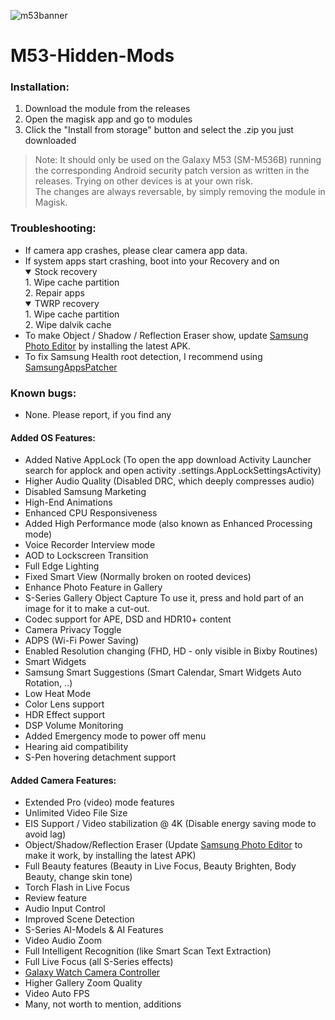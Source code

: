 ![m53banner](https://i.imgur.com/6s6Q0A8.png)
# M53-Hidden-Mods

### Installation:
1. Download the module from the releases
2. Open the magisk app and go to modules
3. Click the "Install from storage" button and select the .zip you just downloaded 

> Note: It should only be used on the Galaxy M53 (SM-M536B) running the corresponding Android security patch version as written in the releases. Trying on other devices is at your own risk.<br/>The changes are always reversable, by simply removing the module in Magisk.

### Troubleshooting:
- If camera app crashes, please clear camera app data.
- If system apps start crashing, boot into your Recovery and on
  <details open>
  <summary>Stock recovery</summary>
  1. Wipe cache partition</br>2. Repair apps
  </details>
  <details open>
  <summary>TWRP recovery</summary>
  1. Wipe cache partition</br>2. Wipe dalvik cache
  </details>
- To make Object / Shadow / Reflection Eraser show, update [Samsung Photo Editor](https://www.apkmirror.com/apk/samsung-electronics-co-ltd/samsung-photo-editor/) by installing the latest APK.
- To fix Samsung Health root detection, I recommend using [SamsungAppsPatcher](https://adil.hanney.org/SamsungAppsPatcher/)

### Known bugs:
- None. Please report, if you find any

#### Added OS Features:
- Added Native AppLock (To open the app download Activity Launcher search for applock and open activity .settings.AppLockSettingsActivity)
- Higher Audio Quality (Disabled DRC, which deeply compresses audio)
- Disabled Samsung Marketing
- High-End Animations
- Enhanced CPU Responsiveness
- Added High Performance mode (also known as Enhanced Processing mode)
- Voice Recorder Interview mode
- AOD to Lockscreen Transition
- Full Edge Lighting
- Fixed Smart View (Normally broken on rooted devices)
- Enhance Photo Feature in Gallery
- S-Series Gallery Object Capture
To use it, press and hold part of an image for it to make a cut-out.
- Codec support for APE, DSD and HDR10+ content
- Camera Privacy Toggle
- ADPS (Wi-Fi Power Saving)
- Enabled Resolution changing (FHD, HD - only visible in Bixby Routines)
- Smart Widgets
- Samsung Smart Suggestions (Smart Calendar, Smart Widgets Auto Rotation, ..)
- Low Heat Mode
- Color Lens support
- HDR Effect support
- DSP Volume Monitoring
- Added Emergency mode to power off menu
- Hearing aid compatibility
- S-Pen hovering detachment support

#### Added Camera Features:
- Extended Pro (video) mode features
- Unlimited Video File Size
- EIS Support / Video stabilization @ 4K (Disable energy saving mode to avoid lag)
- Object/Shadow/Reflection Eraser (Update [Samsung Photo Editor](https://www.apkmirror.com/apk/samsung-electronics-co-ltd/samsung-photo-editor/) to make it work, by installing the latest APK)
- Full Beauty features (Beauty in Live Focus, Beauty Brighten, Body Beauty, change skin tone)
- Torch Flash in Live Focus
- Review feature
- Audio Input Control
- Improved Scene Detection
- S-Series AI-Models & AI Features
- Video Audio Zoom
- Full Intelligent Recognition (like Smart Scan Text Extraction)
- Full Live Focus (all S-Series effects)
- [Galaxy Watch Camera Controller](https://www.samsung.com/us/support/answer/ANS00084676/)
- Higher Gallery Zoom Quality
- Video Auto FPS
- Many, not worth to mention, additions
